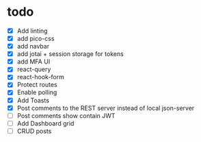# todo
- [x] Add linting
- [x] add pico-css
- [x] add navbar
- [x] add jotai + session storage for tokens
- [x] add MFA UI
- [x] react-query
- [x] react-hook-form
- [x] Protect routes
- [x] Enable polling
- [x] Add Toasts
- [x] Post comments to the REST server instead of local json-server
- [ ] Post comments show contain JWT
- [ ] Add Dashboard grid
- [ ] CRUD posts